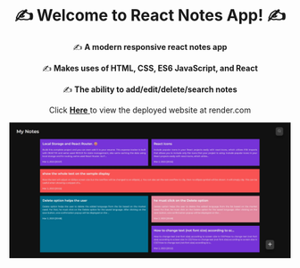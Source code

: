 
<h1 align="center">✍️ Welcome to React Notes App! ✍️</h1>
<p align="center">✍️ <strong> A modern responsive react notes app </strong></p>
<p align="center">✍️ <strong> Makes uses of HTML, CSS, ES6 JavaScript, and React </strong></p>
<p align="center">✍️ <strong> The ability to add/edit/delete/search notes </strong></p>


<p align="center"> Click <a href="https://react-notes-app-8uii.onrender.com/" target="_blank"><strong> Here</strong> </a> to view the deployed website at render.com </p>


 [<img src="./client/public/react-note-app2.jpg" >](https://react-notes-app-8uii.onrender.com/)